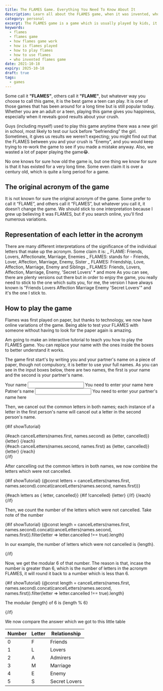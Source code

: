 ```yaml
---
title: The FLAMES Game. Everything You Need To Know About It
description: Learn all about the FLAMES game, when it was invented, who invented it and many more
category: personal
excerpt: The FLAMES game is a game which is usually played by kids, it can determine the relationship between two people with the use of their names.
keywords:
  - flames
  - flames game
  - how flames game work
  - how is flames played
  - how to play flames
  - how to use flames
  - who invented flames game
date: 2021-10-18
expiry: 2025-10-18
draft: true
tags:
  - games
---
```


<script type="text/javascript">
  $: names = {
    first: "tony stark",
    second: "pepper stark"
  }


  $: showTutorial = names.first.trim().length !== 0 && names.second.trim().length !== 0;


  import { cancelLetters } from "./utils";
</script>

Some call it **"FLAMES"**, others call it **"FLAME"**, but whatever way you choose to call this game, it is the best game a teen can play. It is one of those games that has been around for a long time but is still popular today. Whether you are an adult or a teen, playing this game gives you happiness, especially when it reveals good results about your crush.

Guys (including myself) used to play this game anytime there was a new girl in school, most likely to test our luck before "befriending" the girl. Sometimes, it gives us results we weren’t expecting; you might find out that the FLAMES between you and your crush is "Enemy", and you would keep trying to re-work the game to see if you made a mistake anyway. Also, we wasted a lot of paper playing the game😂.

No one knows for sure how old the game is, but one thing we know for sure is that it has existed for a very long time. Some even claim it is over a century old, which is quite a long period for a game.

## The original acronym of the game

It is not known for sure the original acronym of the game. Some prefer to call it “FLAME”, and others call it “FLAMES”, but whatever you call it, it doesn’t change the game. We should stick to one interpretation because I grew up believing it was FLAMES, but if you search online, you'll find numerous variations.

## Representation of each letter in the acronym

There are many different interpretations of the significance of the individual letters that make up the acronym. Some claim it is:
_ FLAME: Friends, Lovers, Affectionate, Marriage, Enemies
_ FLAMES: stands for - Friends, Lover, Affection, Marriage, Enemy, Sister
_ FLAMES: Friendship, Love, Affection, Marriage, Enemy and Siblings
_ FLAMES: Friends, Lovers, Affection, Marriage, Enemy, 'Secret Lovers' \* and more
As you can see, there are plenty versions out there but in order to enjoy the game, you really need to stick to the one which suits you, for me, the version I have always known is "Friends Lovers Affection Marriage Enemy 'Secret Lovers'" and it's the one I stick to.

## How to play the game

Flames was first played on paper, but thanks to technology, we now have online variations of the game. Being able to test your FLAMES with someone without having to look for the paper again is amazing.

Am going to make an interactive tutorial to teach you how to play the FLAMES game. You can replace your name with the ones inside the boxes to better understand it works.

The game first start's by writing you and your partner's name on a piece of paper, though not compulsory, it is better to use your full names. As you can see in the input boxes below, there are two names, the first is your name and the second is your partner's name.

<div class="p-2 border border-neutral-300 mb-5 rounded-md">
  <div class="mb-5">
    <label for="first" class="text-neutral-600 font-bold">Your name</label>
    <input id="first" type="text" bind:value={names.first} required class="lowercase peer/first">
    <span class="text-sm text-red-600 hidden peer-invalid/first:block py-0.5">You need to enter your name here</span>
    
  </div>
  <div>
    <label for="second" class="text-neutral-600 font-bold">Patner's name</label>
    <input id="second" type="text" bind:value={names.second} required class="lowercase peer/second">
    <span class="text-sm text-red-600 hidden peer-invalid/second:block py-0.5">You need to enter your partner's name here</span>
  </div>
</div>

Then, we cancel out the common letters in both names; each instance of a letter in the first person's name will cancel out a letter in the second person's name.

{#if showTutorial}

  <div class="border p-2 rounded-md border-neutral-300 my-3" id="cancel-common">
    <div class="mb-3 flex">
      {#each cancelLetters(names.first, names.second) as {letter, cancelled}}
        <span class="border p-2 mx-1" data-cancelled={cancelled} class:border-black={cancelled} class:line-through={cancelled}>{letter}</span>   
      {/each}
    </div>
    <div class="flex">
      {#each cancelLetters(names.second, names.first) as {letter, cancelled}}
        <span class="border p-2 mx-1" data-cancelled={cancelled} class:border-black={cancelled} class:line-through={cancelled}>{letter}</span>
      {/each}
    </div>
  </div>
{/if}

After cancelling out the common letters in both names, we now combine the letters which were not cancelled.

{#if showTutorial}
{@const letters = cancelLetters(names.first, names.second).concat(cancelLetters(names.second, names.first))}

  <div class="border border-neutral-300 p-2 rounded-md">
  {#each letters as { letter, cancelled}}
    {#if !cancelled}
      <span class="border p-2 mx-1">{letter}</span>
    {/if}
  {/each}
  </div>
{/if}

Then, we count the number of the letters which were not cancelled. Take note of the number

{#if showTutorial}
{@const length = cancelLetters(names.first, names.second).concat(cancelLetters(names.second, names.first)).filter(letter => letter.cancelled !== true).length}

In our example, the number of letters which were not cancelled is <span>{length}</span>.

{/if}

Now, we get the modular 6 of that number. The reason is that, incase the number is greater than 6, which is the number of letters in the acronym FLAMES, it will round it back to a number which is less than 6.

{#if showTutorial}
{@const length = cancelLetters(names.first, names.second).concat(cancelLetters(names.second, names.first)).filter(letter => letter.cancelled !== true).length}

The modular {length} of 6 is {length % 6}

{/if}

We now compare the answer which we got to this little table

| Number | Letter | Relationship  |
| ------ | ------ | ------------- |
| 0      | F      | Friends       |
| 1      | L      | Lovers        |
| 2      | A      | Admirers      |
| 3      | M      | Marriage      |
| 4      | E      | Enemy         |
| 5      | S      | Secret Lovers |
